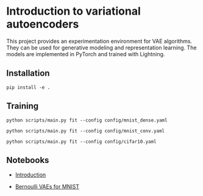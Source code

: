 # Introduction to variational autoencoders

This project provides an experimentation environment for VAE algorithms.
They can be used for generative modeling and representation learning.
The models are implemented in PyTorch and trained with Lightning.

## Installation

```
pip install -e .
```

## Training

```
python scripts/main.py fit --config config/mnist_dense.yaml
```

```
python scripts/main.py fit --config config/mnist_conv.yaml
```

```
python scripts/main.py fit --config config/cifar10.yaml
```

## Notebooks

- [Introduction](notebooks/intro.ipynb)

- [Bernoulli VAEs for MNIST](notebooks/binarized_mnist.ipynb)


